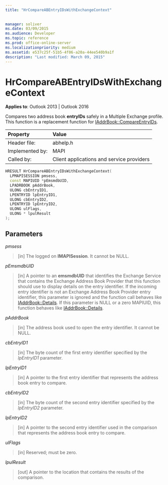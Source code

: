 ```yaml
---
title: "HrCompareABEntryIDsWithExchangeContext"
 
 
manager: soliver
ms.date: 03/09/2015
ms.audience: Developer
ms.topic: reference
ms.prod: office-online-server
ms.localizationpriority: medium
ms.assetid: e537c25f-51b5-4f06-a20a-44ee540b9a1f
description: "Last modified: March 09, 2015"
---
```


# HrCompareABEntryIDsWithExchangeContext

  
  
**Applies to**: Outlook 2013 | Outlook 2016 
  
Compares two address book **entryIDs** safely in a Multiple Exchange profile. This function is a replacement function for [IAddrBook::CompareEntryIDs](iaddrbook-compareentryids.md).
  
|Property |Value |
|:-----|:-----|
|Header file:  <br/> |abhelp.h  <br/> |
|Implemented by:  <br/> |MAPI  <br/> |
|Called by:  <br/> |Client applications and service providers  <br/> |
   
```cpp
HRESULT HrCompareABEntryIDsWithExchangeContext(
  LPMAPISESSION pmsess,
  const MAPIUID *pEmsmdbUID,
  LPADRBOOK pAddrBook,
  ULONG cbEntryID1,
  LPENTRYID lpEntryID1,
  ULONG cbEntryID2,
  LPENTRYID lpEntryID2,
  ULONG ulFlags,
  ULONG * lpulResult
);
```

## Parameters

 _pmsess_
  
> [in] The logged on **IMAPISession**. It cannot be NULL.
    
 _pEmsmdbUID_
  
> [in] A pointer to an **emsmdbUID** that identifies the Exchange Service that contains the Exchange Address Book Provider that this function should use to display details on the entry identifier. If the incoming entry identifier is not an Exchange Address Book Provider entry identifier, this parameter is ignored and the function call behaves like [IAddrBook::Details](iaddrbook-details.md). If this parameter is NULL or a zero MAPIUID, this function behaves like [IAddrBook::Details](iaddrbook-details.md).
    
 _pAddrBook_
  
> [in] The address book used to open the entry identifier. It cannot be NULL.
    
 _cbEntryID1_
  
> [in] The byte count of the first entry identifier specified by the  _lpEntryID1_ parameter. 
    
 _lpEntryID1_
  
> [in] A pointer to the first entry identifier that represents the address book entry to compare.
    
 _cbEntryID2_
  
> [in] The byte count of the second entry identifier specified by the  _lpEntryID2_ parameter. 
    
 _lpEntryID2_
  
> [in] A pointer to the second entry identifier used in the comparison that represents the address book entry to compare.
    
 _ulFlags_
  
> [in] Reserved; must be zero.
    
 _lpulResult_
  
> [out] A pointer to the location that contains the results of the comparison. 
    


